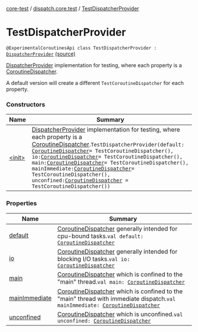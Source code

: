 [core-test](../../index.md) / [dispatch.core.test](../index.md) / [TestDispatcherProvider](./index.md)

# TestDispatcherProvider

`@ExperimentalCoroutinesApi class TestDispatcherProvider : `[`DispatcherProvider`](https://rbusarow.github.io/Dispatch/core/dispatch.core/-dispatcher-provider/index.md) [(source)](https://github.com/RBusarow/Dispatch/tree/master/core-test/src/main/java/dispatch/core/test/TestDispatcherProvider.kt#L28)

[DispatcherProvider](https://rbusarow.github.io/Dispatch/core/dispatch.core/-dispatcher-provider/index.md) implementation for testing, where each property is a [CoroutineDispatcher](https://kotlin.github.io/kotlinx.coroutines/kotlinx-coroutines-core/kotlinx.coroutines/-coroutine-dispatcher/index.html).

A default version will create a different `TestCoroutineDispatcher` for each property.

### Constructors

| Name | Summary |
|---|---|
| [&lt;init&gt;](-init-.md) | [DispatcherProvider](https://rbusarow.github.io/Dispatch/core/dispatch.core/-dispatcher-provider/index.md) implementation for testing, where each property is a [CoroutineDispatcher](https://kotlin.github.io/kotlinx.coroutines/kotlinx-coroutines-core/kotlinx.coroutines/-coroutine-dispatcher/index.html).`TestDispatcherProvider(default: `[`CoroutineDispatcher`](https://kotlin.github.io/kotlinx.coroutines/kotlinx-coroutines-core/kotlinx.coroutines/-coroutine-dispatcher/index.html)` = TestCoroutineDispatcher(), io: `[`CoroutineDispatcher`](https://kotlin.github.io/kotlinx.coroutines/kotlinx-coroutines-core/kotlinx.coroutines/-coroutine-dispatcher/index.html)` = TestCoroutineDispatcher(), main: `[`CoroutineDispatcher`](https://kotlin.github.io/kotlinx.coroutines/kotlinx-coroutines-core/kotlinx.coroutines/-coroutine-dispatcher/index.html)` = TestCoroutineDispatcher(), mainImmediate: `[`CoroutineDispatcher`](https://kotlin.github.io/kotlinx.coroutines/kotlinx-coroutines-core/kotlinx.coroutines/-coroutine-dispatcher/index.html)` = TestCoroutineDispatcher(), unconfined: `[`CoroutineDispatcher`](https://kotlin.github.io/kotlinx.coroutines/kotlinx-coroutines-core/kotlinx.coroutines/-coroutine-dispatcher/index.html)` = TestCoroutineDispatcher())` |

### Properties

| Name | Summary |
|---|---|
| [default](default.md) | [CoroutineDispatcher](https://kotlin.github.io/kotlinx.coroutines/kotlinx-coroutines-core/kotlinx.coroutines/-coroutine-dispatcher/index.html) generally intended for cpu-bound tasks.`val default: `[`CoroutineDispatcher`](https://kotlin.github.io/kotlinx.coroutines/kotlinx-coroutines-core/kotlinx.coroutines/-coroutine-dispatcher/index.html) |
| [io](io.md) | [CoroutineDispatcher](https://kotlin.github.io/kotlinx.coroutines/kotlinx-coroutines-core/kotlinx.coroutines/-coroutine-dispatcher/index.html) generally intended for blocking I/O tasks.`val io: `[`CoroutineDispatcher`](https://kotlin.github.io/kotlinx.coroutines/kotlinx-coroutines-core/kotlinx.coroutines/-coroutine-dispatcher/index.html) |
| [main](main.md) | [CoroutineDispatcher](https://kotlin.github.io/kotlinx.coroutines/kotlinx-coroutines-core/kotlinx.coroutines/-coroutine-dispatcher/index.html) which is confined to the "main" thread.`val main: `[`CoroutineDispatcher`](https://kotlin.github.io/kotlinx.coroutines/kotlinx-coroutines-core/kotlinx.coroutines/-coroutine-dispatcher/index.html) |
| [mainImmediate](main-immediate.md) | [CoroutineDispatcher](https://kotlin.github.io/kotlinx.coroutines/kotlinx-coroutines-core/kotlinx.coroutines/-coroutine-dispatcher/index.html) which is confined to the "main" thread with immediate dispatch.`val mainImmediate: `[`CoroutineDispatcher`](https://kotlin.github.io/kotlinx.coroutines/kotlinx-coroutines-core/kotlinx.coroutines/-coroutine-dispatcher/index.html) |
| [unconfined](unconfined.md) | [CoroutineDispatcher](https://kotlin.github.io/kotlinx.coroutines/kotlinx-coroutines-core/kotlinx.coroutines/-coroutine-dispatcher/index.html) which is unconfined.`val unconfined: `[`CoroutineDispatcher`](https://kotlin.github.io/kotlinx.coroutines/kotlinx-coroutines-core/kotlinx.coroutines/-coroutine-dispatcher/index.html) |
